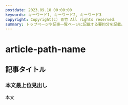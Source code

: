 ```yaml
---
postdate: 2023.09.18 00:00:00
keywords: キーワード1, キーワード2, キーワード3
copyright: Copyright(c) 青竹 All rights reserved.
summary: トップページや記事一覧ページに記載する要約分を記載。
---
```


# article-path-name

## 記事タイトル

### 本文最上位見出し

本文
